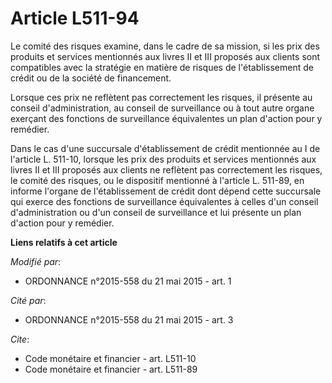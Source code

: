 # Article L511-94

Le comité des risques examine, dans le cadre de sa mission, si les prix des produits et services mentionnés aux livres II et
III proposés aux clients sont compatibles avec la stratégie en matière de risques de l'établissement de crédit ou de la
société de financement. 

Lorsque ces prix ne reflètent pas correctement les risques, il présente au conseil d'administration, au conseil de
surveillance ou à tout autre organe exerçant des fonctions de surveillance équivalentes un plan d'action pour y remédier. 

Dans le cas d'une succursale d'établissement de crédit mentionnée au I de l'article L. 511-10, lorsque les prix des produits
et services mentionnés aux livres II et III proposés aux clients ne reflètent pas correctement les risques, le comité des
risques, ou le dispositif mentionné à l'article L. 511-89, en informe l'organe de l'établissement de crédit dont dépend cette
succursale qui exerce des fonctions de surveillance équivalentes à celles d'un conseil d'administration ou d'un conseil de
surveillance et lui présente un plan d'action pour y remédier.

**Liens relatifs à cet article**

_Modifié par_:

  - ORDONNANCE n°2015-558 du 21 mai 2015 - art. 1

_Cité par_:

  - ORDONNANCE n°2015-558 du 21 mai 2015 - art. 3

_Cite_:

  - Code monétaire et financier - art. L511-10
  - Code monétaire et financier - art. L511-89
